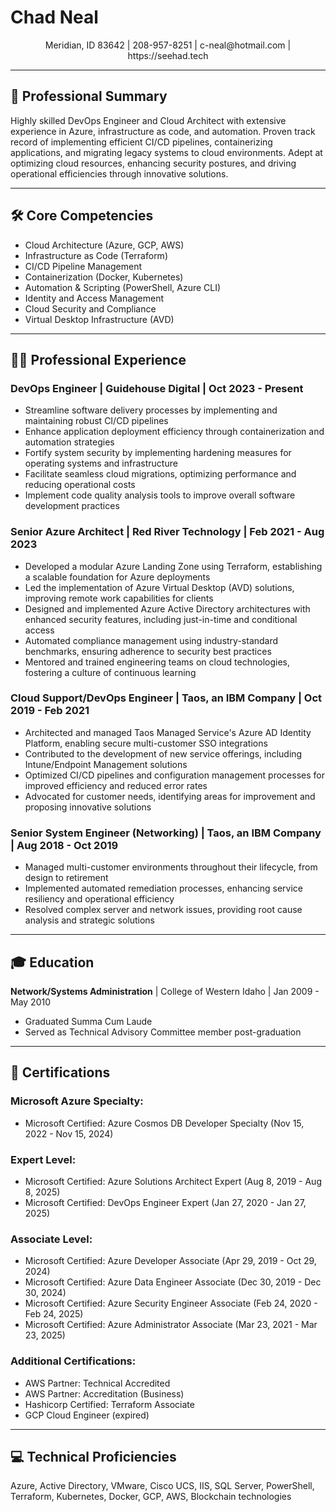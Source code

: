 # Chad Neal

<div align="center">
Meridian, ID 83642 | 208-957-8251 | c-neal@hotmail.com | https://seehad.tech
</div>

---

## 💼 Professional Summary

Highly skilled DevOps Engineer and Cloud Architect with extensive experience in Azure, infrastructure as code, and automation. Proven track record of implementing efficient CI/CD pipelines, containerizing applications, and migrating legacy systems to cloud environments. Adept at optimizing cloud resources, enhancing security postures, and driving operational efficiencies through innovative solutions.

---

## 🛠 Core Competencies

- Cloud Architecture (Azure, GCP, AWS)
- Infrastructure as Code (Terraform)
- CI/CD Pipeline Management
- Containerization (Docker, Kubernetes)
- Automation & Scripting (PowerShell, Azure CLI)
- Identity and Access Management
- Cloud Security and Compliance
- Virtual Desktop Infrastructure (AVD)

---

## 👨‍💻 Professional Experience

### DevOps Engineer | Guidehouse Digital | Oct 2023 - Present

- Streamline software delivery processes by implementing and maintaining robust CI/CD pipelines
- Enhance application deployment efficiency through containerization and automation strategies
- Fortify system security by implementing hardening measures for operating systems and infrastructure
- Facilitate seamless cloud migrations, optimizing performance and reducing operational costs
- Implement code quality analysis tools to improve overall software development practices

### Senior Azure Architect | Red River Technology | Feb 2021 - Aug 2023

- Developed a modular Azure Landing Zone using Terraform, establishing a scalable foundation for Azure deployments
- Led the implementation of Azure Virtual Desktop (AVD) solutions, improving remote work capabilities for clients
- Designed and implemented Azure Active Directory architectures with enhanced security features, including just-in-time and conditional access
- Automated compliance management using industry-standard benchmarks, ensuring adherence to security best practices
- Mentored and trained engineering teams on cloud technologies, fostering a culture of continuous learning

### Cloud Support/DevOps Engineer | Taos, an IBM Company | Oct 2019 - Feb 2021

- Architected and managed Taos Managed Service's Azure AD Identity Platform, enabling secure multi-customer SSO integrations
- Contributed to the development of new service offerings, including Intune/Endpoint Management solutions
- Optimized CI/CD pipelines and configuration management processes for improved efficiency and reduced error rates
- Advocated for customer needs, identifying areas for improvement and proposing innovative solutions

### Senior System Engineer (Networking) | Taos, an IBM Company | Aug 2018 - Oct 2019

- Managed multi-customer environments throughout their lifecycle, from design to retirement
- Implemented automated remediation processes, enhancing service resiliency and operational efficiency
- Resolved complex server and network issues, providing root cause analysis and strategic solutions

---

## 🎓 Education

**Network/Systems Administration** | College of Western Idaho | Jan 2009 - May 2010
- Graduated Summa Cum Laude
- Served as Technical Advisory Committee member post-graduation

---

## 🏅 Certifications

### Microsoft Azure Specialty:
- Microsoft Certified: Azure Cosmos DB Developer Specialty (Nov 15, 2022 - Nov 15, 2024)

### Expert Level:
- Microsoft Certified: Azure Solutions Architect Expert (Aug 8, 2019 - Aug 8, 2025)
- Microsoft Certified: DevOps Engineer Expert (Jan 27, 2020 - Jan 27, 2025)

### Associate Level:
- Microsoft Certified: Azure Developer Associate (Apr 29, 2019 - Oct 29, 2024)
- Microsoft Certified: Azure Data Engineer Associate (Dec 30, 2019 - Dec 30, 2024)
- Microsoft Certified: Azure Security Engineer Associate (Feb 24, 2020 - Feb 24, 2025)
- Microsoft Certified: Azure Administrator Associate (Mar 23, 2021 - Mar 23, 2025)

### Additional Certifications:
- AWS Partner: Technical Accredited
- AWS Partner: Accreditation (Business)
- Hashicorp Certified: Terraform Associate
- GCP Cloud Engineer (expired)

---

## 💻 Technical Proficiencies

Azure, Active Directory, VMware, Cisco UCS, IIS, SQL Server, PowerShell, Terraform, Kubernetes, Docker, GCP, AWS, Blockchain technologies
